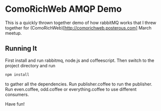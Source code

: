 # ComoRichWeb AMQP Demo
This is a quickly thrown together demo of how rabbitMQ works that I
threw together for (ComoRichWeb)[http://comorichweb.posterous.com] March
meetup.

## Running It
First install and run rabbitmq, node.js and coffeescript. Then switch to
the project directory and run

```bash
npm install 
```

to gather all the dependencies. Run publisher.coffee to run the
publisher. Run even.coffee, odd.coffee or everything.coffee to use
different consumers. 

Have fun!
